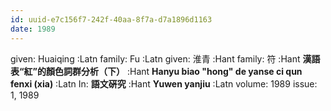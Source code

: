 ```yaml
---
id: uuid-e7c156f7-242f-40aa-8f7a-d7a1896d1163
date: 1989
---
```


given: Huaiqing :Latn
family: Fu :Latn
given: 淮青 :Hant
family: 符 :Hant
**漢語表“紅”的顏色詞群分析（下）** :Hant
**Hanyu biao "hong" de yanse ci qun fenxi (xia)** :Latn
In: 
**語文硏究** :Hant
**Yuwen yanjiu** :Latn
volume: 1989
issue: 1, 1989